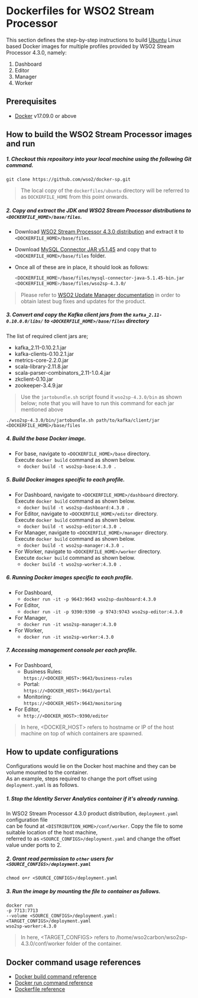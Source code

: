 # Dockerfiles for WSO2 Stream Processor #

This section defines the step-by-step instructions to build [Ubuntu](https://hub.docker.com/_/ubuntu/) Linux based Docker images for multiple profiles
provided by WSO2 Stream Processor 4.3.0, namely:<br>

1. Dashboard
2. Editor
3. Manager
4. Worker

## Prerequisites

* [Docker](https://www.docker.com/get-docker) v17.09.0 or above

## How to build the WSO2 Stream Processor images and run

##### 1. Checkout this repository into your local machine using the following Git command.

```
git clone https://github.com/wso2/docker-sp.git
```

>The local copy of the `dockerfiles/ubuntu` directory will be referred to as `DOCKERFILE_HOME` from this point onwards.

##### 2. Copy and extract the JDK and WSO2 Stream Processor distributions to `<DOCKERFILE_HOME>/base/files`.

- Download [WSO2 Stream Processor 4.3.0 distribution](https://github.com/wso2/product-sp/releases) 
and extract it to `<DOCKERFILE_HOME>/base/files`. <br>
- Download [MySQL Connector JAR v5.1.45](https://downloads.mysql.com/archives/c-j) and copy that to `<DOCKERFILE_HOME>/base/files` folder.<br>
- Once all of these are in place, it should look as follows:

  ```bash
  <DOCKERFILE_HOME>/base/files/mysql-connector-java-5.1.45-bin.jar
  <DOCKERFILE_HOME>/base/files/wso2sp-4.3.0/
  ```
  
>Please refer to [WSO2 Update Manager documentation](https://docs.wso2.com/display/WUM300/WSO2+Update+Manager)
in order to obtain latest bug fixes and updates for the product.

##### 3. Convert and copy the Kafka client jars from the `kafka_2.11-0.10.0.0/libs/` to `<DOCKERFILE_HOME>/base/files` directory

The list of required client jars are;

- kafka_2.11-0.10.2.1.jar
- kafka-clients-0.10.2.1.jar
- metrics-core-2.2.0.jar
- scala-library-2.11.8.jar
- scala-parser-combinators_2.11-1.0.4.jar
- zkclient-0.10.jar
- zookeeper-3.4.9.jar

> Use the `jartobundle.sh` script found it `wso2sp-4.3.0/bin` as shown below; note that you will have to run this command for each jar mentioned above

  ```
  ./wso2sp-4.3.0/bin/jartobundle.sh path/to/kafka/client/jar <DOCKERFILE_HOME>/base/files
  ```

##### 4. Build the base Docker image.

- For base, navigate to `<DOCKERFILE_HOME>/base` directory. <br>
  Execute `docker build` command as shown below.
    + `docker build -t wso2sp-base:4.3.0 .`
        
##### 5. Build Docker images specific to each profile.

- For Dashboard, navigate to `<DOCKERFILE_HOME>/dashboard` directory. <br>
  Execute `docker build` command as shown below. 
    + `docker build -t wso2sp-dashboard:4.3.0 .`
- For Editor, navigate to `<DOCKERFILE_HOME>/editor` directory. <br>
  Execute `docker build` command as shown below. 
    + `docker build -t wso2sp-editor:4.3.0 .`
- For Manager, navigate to `<DOCKERFILE_HOME>/manager` directory. <br>
  Execute `docker build` command as shown below. 
    + `docker build -t wso2sp-manager:4.3.0 .`
- For Worker, navigate to `<DOCKERFILE_HOME>/worker` directory. <br>
  Execute `docker build` command as shown below. 
    + `docker build -t wso2sp-worker:4.3.0 .`
    
##### 6. Running Docker images specific to each profile.

- For Dashboard,
    + `docker run -it -p 9643:9643 wso2sp-dashboard:4.3.0`
- For Editor,
    + `docker run -it -p 9390:9390 -p 9743:9743 wso2sp-editor:4.3.0`
- For Manager,
    + `docker run -it wso2sp-manager:4.3.0`
- For Worker,
    + `docker run -it wso2sp-worker:4.3.0`   

##### 7. Accessing management console per each profile.

- For Dashboard,
    + Business Rules:<br>
    `https://<DOCKER_HOST>:9643/business-rules`
    + Portal:<br>
    `https://<DOCKER_HOST>:9643/portal`
    + Monitoring:<br>
    `https://<DOCKER_HOST>:9643/monitoring`
- For Editor,
    + `http://<DOCKER_HOST>:9390/editor`
    
>In here, <DOCKER_HOST> refers to hostname or IP of the host machine on top of which containers are spawned.

## How to update configurations

Configurations would lie on the Docker host machine and they can be volume mounted to the container. <br>
As an example, steps required to change the port offset using `deployment.yaml` is as follows.

##### 1. Stop the Identity Server Analytics container if it's already running.

In WSO2 Stream Processor 4.3.0 product distribution, `deployment.yaml` configuration file <br>
can be found at `<DISTRIBUTION_HOME>/conf/worker`. Copy the file to some suitable location of the host machine, <br>
referred to as `<SOURCE_CONFIGS>/deployment.yaml` and change the offset value under ports to 2.

##### 2. Grant read permission to `other` users for `<SOURCE_CONFIGS>/deployment.yaml`
```
chmod o+r <SOURCE_CONFIGS>/deployment.yaml
```

##### 3. Run the image by mounting the file to container as follows.
```
docker run 
-p 7713:7713
--volume <SOURCE_CONFIGS>/deployment.yaml:<TARGET_CONFIGS>/deployment.yaml
wso2sp-worker:4.3.0
```

>In here, <TARGET_CONFIGS> refers to /home/wso2carbon/wso2sp-4.3.0/conf/worker folder of the container.

## Docker command usage references

* [Docker build command reference](https://docs.docker.com/engine/reference/commandline/build/)
* [Docker run command reference](https://docs.docker.com/engine/reference/run/)
* [Dockerfile reference](https://docs.docker.com/engine/reference/builder/)